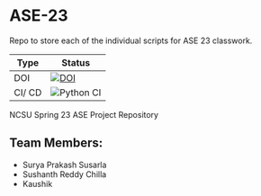 # ASE-23

Repo to store each of the individual scripts for ASE 23 classwork.

| Type | Status |
| ---------- | -------------------- |
| DOI | [![DOI](https://zenodo.org/badge/527815538.svg)](https://zenodo.org/badge/latestdoi/527815538) |
| CI/ CD | ![Python CI](https://github.com/surya-prakash-susarla/SE-Proj22-Team11/actions/workflows/build-test.yaml/badge.svg) |

NCSU Spring 23 ASE Project Repository

## Team Members:
- Surya Prakash Susarla
- Sushanth Reddy Chilla
- Kaushik

